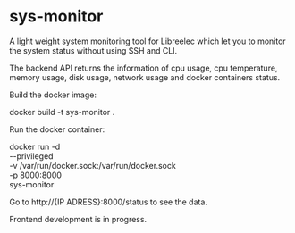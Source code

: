 # sys-monitor
A light weight system monitoring tool for Libreelec which let you to monitor the system status without using SSH and CLI.

The backend API returns the information of cpu usage, cpu temperature, memory usage, disk usage, network usage and docker containers status. 

Build the docker image: 
     
docker build -t sys-monitor .

Run the docker container:

docker run -d \
    --privileged \
    -v /var/run/docker.sock:/var/run/docker.sock \
    -p 8000:8000 \
    sys-monitor

Go to http://{IP ADRESS}:8000/status to see the data.

Frontend development is in progress.
